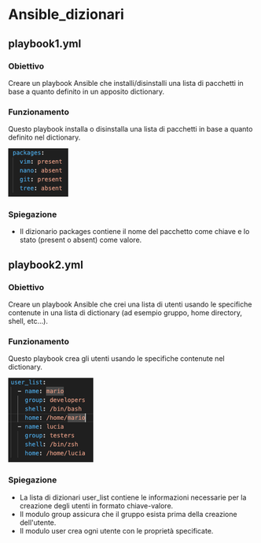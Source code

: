 # Ansible_dizionari

## playbook1.yml

### Obiettivo

Creare un playbook Ansible che installi/disinstalli una lista di pacchetti in base a quanto definito in un apposito dictionary.

### Funzionamento

Questo playbook installa o disinstalla una lista di pacchetti in base a quanto definito nel dictionary.

![alt text](image.png)

### Spiegazione

-  Il dizionario packages contiene il nome del pacchetto come chiave e lo stato (present o absent) come valore.

## playbook2.yml

### Obiettivo 

Creare un playbook Ansible che crei una lista di utenti usando le specifiche contenute in una lista di dictionary (ad esempio gruppo, home directory, shell, etc…).

### Funzionamento

Questo playbook crea gli utenti usando le specifiche contenute nel dictionary.

![alt text](image-1.png)

### Spiegazione

- La lista di dizionari user_list contiene le informazioni necessarie per la creazione degli utenti in formato chiave-valore.
- Il modulo group assicura che il gruppo esista prima della creazione dell'utente.
- Il modulo user crea ogni utente con le proprietà specificate. 